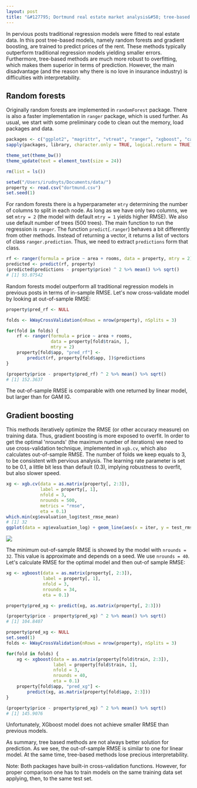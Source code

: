 ```yaml
---
layout: post
title: "&#127795; Dortmund real estate market analysis&#58; tree-based methods"
---
```


In pervious posts traditional regression models were fitted to real estate data. In this post tree-based models, namely random forests and gradient boosting, are trained to predict prices of the rent. These methods typically outperform traditional regression models yielding smaller errors. Furthermore, tree-based methods are much more robust to overfitting, which makes them superior in terms of prediction. However, the main disadvantage (and the reason why there is no love in insurance industry) is difficulties with interpretability.

## Random forests

Originally random forests are implemented in `randomForest` package. There is also a faster implementation in `ranger` package, which is used further. As usual, we start with some preliminary code to clean out the memory, load packages and data.
 
```r
packages <- c("ggplot2", "magrittr", "vtreat", "ranger", "xgboost", "caret")
sapply(packages, library, character.only = TRUE, logical.return = TRUE)

theme_set(theme_bw())
theme_update(text = element_text(size = 24))

rm(list = ls())

setwd("/Users/irudnyts/Documents/data/")
property <- read.csv("dortmund.csv")
set.seed(1)
```

For random forests there is a hyperparameter `mtry` determining the number of columns to split in each node. As long as we have only two columns, we set `mtry = 2` (the model with default `mtry = 1` yields higher RMSE). We also use default number of trees (500 trees). The main function to run the regression is `ranger`. The function `predict`(`.ranger`) behaves a bit differently from other methods. Instead of returning a vector, it returns a list of vectors of class `ranger.prediction`. Thus, we need to extract `predictions` form that class.

```r
rf <- ranger(formula = price ~ area + rooms, data = property, mtry = 2)
predicted <- predict(rf, property)
(predicted$predictions - property$price) ^ 2 %>% mean() %>% sqrt()
# [1] 93.07542
```

Random forests model outperform all traditional regression models in previous posts in terms of in-sample RMSE. Let's now cross-validate model by looking at out-of-sample RMSE: 

```r
property$pred_rf <- NULL

folds <- kWayCrossValidation(nRows = nrow(property), nSplits = 3)

for(fold in folds) {
    rf <- ranger(formula = price ~ area + rooms,
                 data = property[fold$train, ],
                 mtry = 2)
    property[fold$app, "pred_rf"] <-
        predict(rf, property[fold$app, ])$predictions
}

(property$price - property$pred_rf) ^ 2 %>% mean() %>% sqrt()
# [1] 152.3637
```

The out-of-sample RMSE is comparable with one returned by linear model, but larger than for GAM IG.

## Gradient boosting

This methods iteratively optimize the RMSE (or other accuracy measure) on training data. Thus, gradient boosting is more exposed to overfit. In order to get the optimal 'nrounds' (the maximum number of iterations) we need to use cross-validation technique, implemented in `xgb.cv`, which also calculates out-of-sample RMSE. The number of folds we keep equals to $3$, to be consistent with pervious analysis. The learning rate parameter is set to be $0.1$, a little bit less than default ($0.3$), implying robustness to overfit, but also slower speed. 

```r
xg <- xgb.cv(data = as.matrix(property[, 2:3]),
             label = property[, 1],
             nfold = 3,
             nrounds = 500,
             metrics = "rmse",
             eta = 0.1)
which.min(xg$evaluation_log$test_rmse_mean)
# [1] 32
ggplot(data = xg$evaluation_log) + geom_line(aes(x = iter, y = test_rmse_mean))
```

![](https://irudnyts.github.io/images/posts/2017-09-28-dortmund-real-estate-market-analysis-tree-based-methods/iter.png)

The minimum out-of-sample RMSE is showed by the model with `nrounds = 32`. This value is approximate and depends on a seed. We use `nrounds = 40`. Let's calculate RMSE for the optimal model and then out-of sample RMSE:

```r
xg <- xgboost(data = as.matrix(property[, 2:3]),
              label = property[, 1],
              nfold = 3,
              nrounds = 34,
              eta = 0.1)

property$pred_xg <- predict(xg, as.matrix(property[, 2:3]))

(property$price - property$pred_xg) ^ 2 %>% mean() %>% sqrt()
# [1] 104.8407

property$pred_xg <- NULL
set.seed(1)
folds <- kWayCrossValidation(nRows = nrow(property), nSplits = 3)

for(fold in folds) {
    xg <- xgboost(data = as.matrix(property[fold$train, 2:3]),
                  label = property[fold$train, 1],
                  nfold = 3,
                  nrounds = 40,
                  eta = 0.1)
    property[fold$app, "pred_xg"] <-
        predict(xg, as.matrix(property[fold$app, 2:3]))
}

(property$price - property$pred_xg) ^ 2 %>% mean() %>% sqrt()
# [1] 145.9076
```

Unfortunately, XGboost model does not achieve smaller RMSE than previous models.

As summary, tree based methods are not always better solution for prediction. As we see, the out-of-sample RMSE is similar to one for linear model. At the same time, tree-based methods lose precious interpretability. 

  


Note: Both packages have built-in cross-validation functions. However, for proper comparison one has to train models on the same training data set applying, then, to the same test set. 
